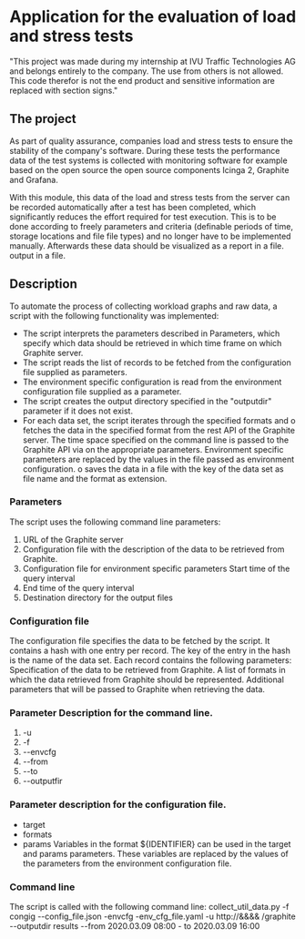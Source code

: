 # Application for the evaluation of load and stress tests

"This project was made during my internship at IVU Traffic Technologies AG and belongs entirely to the company. The use from others is not allowed. 
This code therefor is not the end product and sensitive information are replaced with section signs."

## The project
As part of quality assurance, companies load and stress tests to ensure the
stability of the company's software. During these tests
the performance data of the test systems is collected with monitoring software for example based on the open source
the open source components Icinga 2, Graphite and Grafana.

With this module, this data of the load and stress tests from the server can be recorded automatically after a test has been completed, which significantly reduces the effort required for test execution.
 This is to be done according to freely
parameters and criteria (definable periods of time, storage locations and file
file types) and no longer have to be implemented manually. Afterwards these data should be visualized as a report in a file.
output in a file.

## Description 

To automate the process of collecting workload graphs and raw data, a script with the following functionality was implemented:
- The script interprets the parameters described in Parameters, which specify which data should be retrieved in which time frame on which Graphite server.
- The script reads the list of records to be fetched from the configuration file supplied as parameters.
- The environment specific configuration is read from the environment configuration file supplied as a parameter.
- The script creates the output directory specified in the "outputdir" parameter if it does not exist.
- For each data set, the script iterates through the specified formats and
o fetches the data in the specified format from the rest API of the Graphite server. The time space specified on the command line is passed to the Graphite API via on the appropriate parameters. Environment specific parameters are replaced by the values in the file passed as environment configuration.
o saves the data in a file with the key of the data set as file name and the format as extension.

### Parameters
The script uses the following command line parameters:
1. URL of the Graphite server
2. Configuration file with the description of the data to be retrieved from Graphite.
3. Configuration file for environment specific parameters Start time of the query interval
4. End time of the query interval
5. Destination directory for the output files

### Configuration file
The configuration file specifies the data to be fetched by the script. It contains a hash with one entry per record. The key of the entry in the hash is the name of the data set. Each record contains the following parameters:
Specification of the data to be retrieved from Graphite.
A list of formats in which the data retrieved from Graphite should be represented.
Additional parameters that will be passed to Graphite when retrieving the data.

### Parameter Description for the command line.
1.  -u <url>
2.  -f <file>
3.  --envcfg <file>
4.  --from <time>
5.  --to <time>
6.  --outputfir <dir>
 
### Parameter description for the configuration file.
- target
- formats
- params
Variables in the format ${IDENTIFIER} can be used in the target and params parameters. These variables are replaced by the values of the parameters from the environment configuration file. 

### Command line
The script is called with the following command line:
collect_util_data.py -f congig --config_file.json -envcfg -env_cfg_file.yaml -u http://&&&& /graphite --outputdir results --from 2020.03.09 08:00 - to 2020.03.09 16:00
